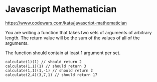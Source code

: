 # Javascript Mathematician

https://www.codewars.com/kata/javascript-mathematician

You are writing a function that takes two sets of arguments of arbitrary length. The return value will be the sum of the values of all of the arguments.

The function should contain at least 1 argument per set.

```
calculate(1)(1) // should return 2
calculate(1,1)(1) // should return 3
calculate(1,1)(1,-1) // should return 2
calculate(2,4)(3,7,1) // should return 17
```
